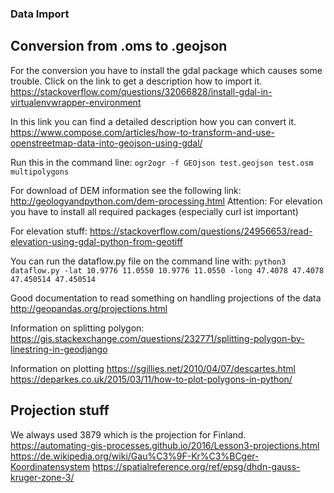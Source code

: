 ### Data Import

## Conversion from .oms to .geojson
For the conversion you have to install the gdal package which causes some trouble. Click on the link to get a
description how to import it. https://stackoverflow.com/questions/32066828/install-gdal-in-virtualenvwrapper-environment

In this link you can find a detailed description how you can convert it. https://www.compose.com/articles/how-to-transform-and-use-openstreetmap-data-into-geojson-using-gdal/

Run this in the command line:
`ogr2ogr -f GEOjson test.geojson test.osm multipolygons`

For download of DEM information see the following link:
http://geologyandpython.com/dem-processing.html
Attention: For elevation you have to install all required packages (especially curl ist important)

For elevation stuff:
https://stackoverflow.com/questions/24956653/read-elevation-using-gdal-python-from-geotiff

You can run the dataflow.py file on the command line with: `python3 dataflow.py -lat 10.9776 11.0550 10.9776 11.0550 -long 47.4078 47.4078 47.450514 47.450514`

Good documentation to read something on handling projections of the data
http://geopandas.org/projections.html

Information on splitting polygon:
https://gis.stackexchange.com/questions/232771/splitting-polygon-by-linestring-in-geodjango

Information on plotting
https://sgillies.net/2010/04/07/descartes.html
https://deparkes.co.uk/2015/03/11/how-to-plot-polygons-in-python/

## Projection stuff
We always used 3879 which is the projection for Finland.
https://automating-gis-processes.github.io/2016/Lesson3-projections.html
https://de.wikipedia.org/wiki/Gau%C3%9F-Kr%C3%BCger-Koordinatensystem
https://spatialreference.org/ref/epsg/dhdn-gauss-kruger-zone-3/
